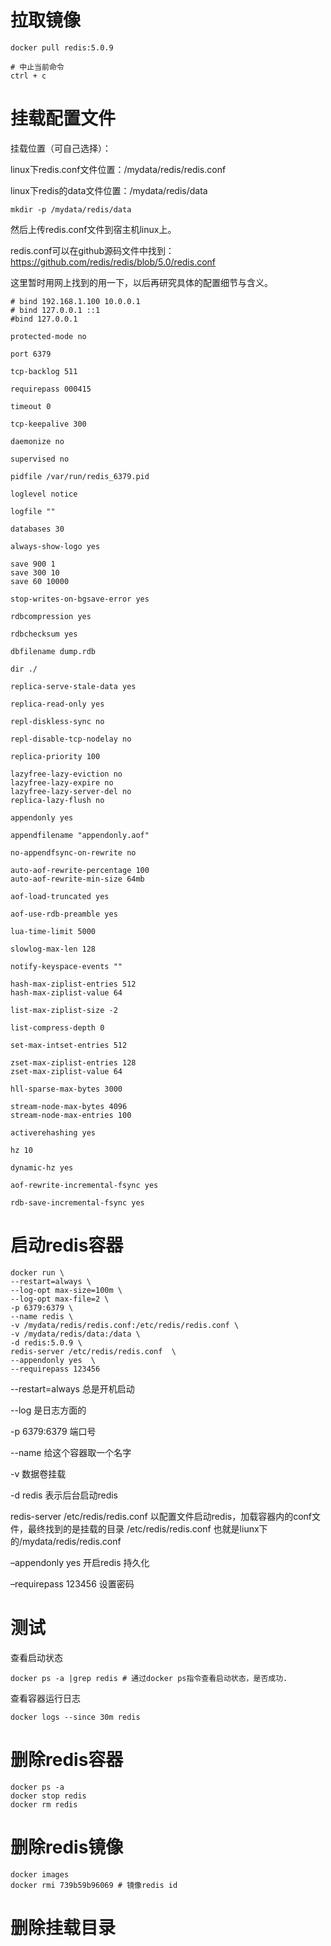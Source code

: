 # 拉取镜像

```shell
docker pull redis:5.0.9

# 中止当前命令
ctrl + c
```

# 挂载配置文件

挂载位置（可自己选择）：

linux下redis.conf文件位置：/mydata/redis/redis.conf

linux下redis的data文件位置：/mydata/redis/data

```shell
mkdir -p /mydata/redis/data
```

然后上传redis.conf文件到宿主机linux上。

redis.conf可以在github源码文件中找到：https://github.com/redis/redis/blob/5.0/redis.conf

这里暂时用网上找到的用一下，以后再研究具体的配置细节与含义。

```shell
# bind 192.168.1.100 10.0.0.1
# bind 127.0.0.1 ::1
#bind 127.0.0.1

protected-mode no

port 6379

tcp-backlog 511

requirepass 000415

timeout 0

tcp-keepalive 300

daemonize no

supervised no

pidfile /var/run/redis_6379.pid

loglevel notice

logfile ""

databases 30

always-show-logo yes

save 900 1
save 300 10
save 60 10000

stop-writes-on-bgsave-error yes

rdbcompression yes

rdbchecksum yes

dbfilename dump.rdb

dir ./

replica-serve-stale-data yes

replica-read-only yes

repl-diskless-sync no

repl-disable-tcp-nodelay no

replica-priority 100

lazyfree-lazy-eviction no
lazyfree-lazy-expire no
lazyfree-lazy-server-del no
replica-lazy-flush no

appendonly yes

appendfilename "appendonly.aof"

no-appendfsync-on-rewrite no

auto-aof-rewrite-percentage 100
auto-aof-rewrite-min-size 64mb

aof-load-truncated yes

aof-use-rdb-preamble yes

lua-time-limit 5000

slowlog-max-len 128

notify-keyspace-events ""

hash-max-ziplist-entries 512
hash-max-ziplist-value 64

list-max-ziplist-size -2

list-compress-depth 0

set-max-intset-entries 512

zset-max-ziplist-entries 128
zset-max-ziplist-value 64

hll-sparse-max-bytes 3000

stream-node-max-bytes 4096
stream-node-max-entries 100

activerehashing yes

hz 10

dynamic-hz yes

aof-rewrite-incremental-fsync yes

rdb-save-incremental-fsync yes
```

# 启动redis容器

```shell
docker run \
--restart=always \
--log-opt max-size=100m \
--log-opt max-file=2 \
-p 6379:6379 \
--name redis \
-v /mydata/redis/redis.conf:/etc/redis/redis.conf \
-v /mydata/redis/data:/data \
-d redis:5.0.9 \
redis-server /etc/redis/redis.conf  \
--appendonly yes  \
--requirepass 123456
```

--restart=always 总是开机启动

--log 是日志方面的

-p 6379:6379 端口号

--name 给这个容器取一个名字

-v 数据卷挂载

-d redis 表示后台启动redis

redis-server /etc/redis/redis.conf 以配置文件启动redis，加载容器内的conf文件，最终找到的是挂载的目录 /etc/redis/redis.conf 也就是liunx下的/mydata/redis/redis.conf

–appendonly yes 开启redis 持久化

–requirepass 123456 设置密码

# 测试

查看启动状态

```shell
docker ps -a |grep redis # 通过docker ps指令查看启动状态，是否成功.
```

查看容器运行日志

```shell
docker logs --since 30m redis
```

# 删除redis容器

```shell
docker ps -a
docker stop redis
docker rm redis
```

# 删除redis镜像

```shell
docker images
docker rmi 739b59b96069 # 镜像redis id
```

# 删除挂载目录